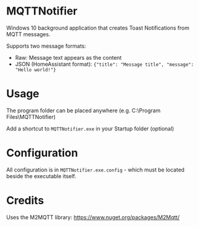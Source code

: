 # MQTTNotifier
Windows 10 background application that creates Toast Notifications from MQTT messages.

Supports two message formats:
- Raw: Message text appears as the content
- JSON (HomeAssistant format): `{"title": "Message title", "message": "Hello world!"}`

# Usage
The program folder can be placed anywhere (e.g. C:\Program Files\MQTTNotifier)

Add a shortcut to `MQTTNotifier.exe` in your Startup folder (optional)

# Configuration
All configuration is in `MQTTNotifier.exe.config` - which must be located beside the executable itself.

# Credits
Uses the M2MQTT library: https://www.nuget.org/packages/M2Mqtt/
